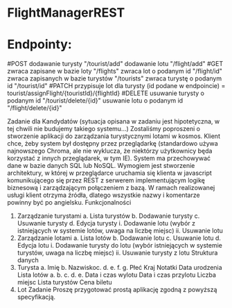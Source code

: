# FlightManagerREST

# Endpointy:
#POST
 dodawanie turysty  "/tourist/add"
 dodawanie lotu  "/flight/add"
#GET
 zwraca zapisane w bazie loty  "/flights"
 zwraca lot o podanym id  "/flight/id"
 zwraca zapisanych w bazie turystów  "/tourists"
 zwraca turystę o podanym id "/tourist/id"
#PATCH
 przypisuje lot dla turysty (id podane w endpoincie) = tourist/assignFlight/{touristId}/{flightId}
#DELETE
usuwanie turysty o podanym id "/tourist/delete/{id}"
usuwanie lotu o podanym id "/flight/delete/{id}"


 
Zadanie dla Kandydatów
(sytuacja opisana w zadaniu jest hipotetyczna, w tej chwili nie budujemy takiego systemu...)
Zostaliśmy poproszeni o stworzenie aplikacji do zarządzania turystycznymi lotami w kosmos.
Klient chce, żeby system był dostępny przez przeglądarkę (standardowo używa najnowszego
Chroma, ale nie wyklucza, że niektórzy użytkownicy będa korzystać z innych przeglądarek, w
tym IE).
System ma przechowywać dane w bazie danych SQL lub NoSQL. Wymogiem jest stworzenie
architektury, w której w przeglądarce uruchamia się klienta w javascript komunikującego się
przez REST z serwerem implementującym logikę biznesową i zarządzającym połączeniem z
bazą. W ramach realizowanej usługi klient otrzyma źródła, dlatego wszystkie nazwy i
komentarze powinny być po angielsku.
Funkcjonalności
1. Zarządzanie turystami
a. Lista turystów
b. Dodawanie turysty
c. Usuwanie turysty
d. Edycja turysty
i.
Dodawanie lotu (wybór z istniejących w systemie lotów, uwaga na liczbę
miejsc)
ii.
Usuwanie lotu
2. Zarządzanie lotami
a. Lista lotów
b. Dodawanie lotu
c. Usuwanie lotu
d. Edycja lotu
i.
Dodawanie turysty do lotu (wybór istniejących w systemie turystów,
uwaga na liczbę miejsc)
ii.
Usuwanie turysty z lotu
Struktura danych
1. Turysta
a. Imię
b. Nazwiskoc.
d.
e.
f.
g. Płeć
Kraj
Notatki
Data urodzenia
Lista lotów
a.
b.
c.
d.
e. Data i czas wylotu
Data i czas przylotu
Liczba miejsc
Lista turystów
Cena biletu
2. Lot
Zadanie
Proszę przygotować prostą aplikację zgodną z powyższą specyfikacją.
